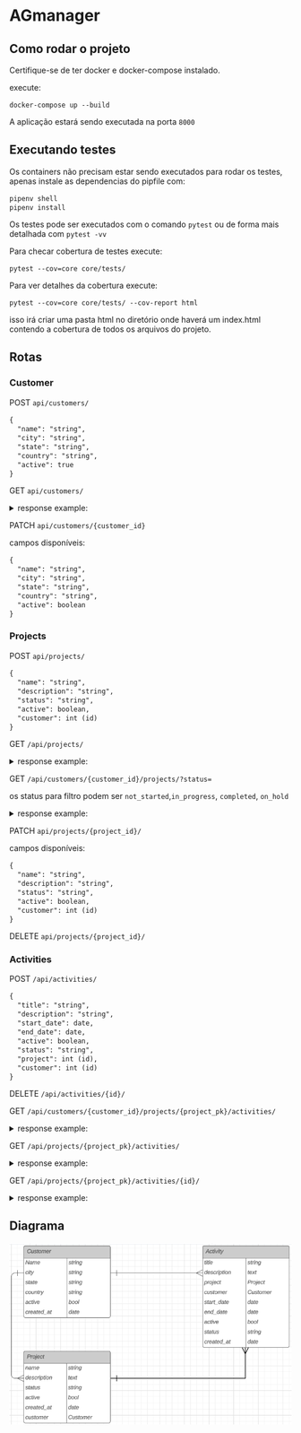 # AGmanager


## Como rodar o projeto
Certifique-se de ter docker e docker-compose instalado.

execute:
```
docker-compose up --build
```
A aplicação estará sendo executada na porta `8000`


## Executando testes

Os containers não precisam estar sendo executados para rodar os testes, apenas instale as dependencias do pipfile com:
```
pipenv shell
pipenv install
```
Os testes pode ser executados com o comando `pytest` ou de forma mais detalhada com `pytest -vv`

Para checar cobertura de testes execute:
```
pytest --cov=core core/tests/
```

Para ver detalhes da cobertura execute:

```
pytest --cov=core core/tests/ --cov-report html
```

isso irá criar uma pasta html no diretório onde haverá um index.html contendo a cobertura de todos os arquivos do projeto.

## Rotas

### Customer

POST `api/customers/`
```
{
  "name": "string",
  "city": "string",
  "state": "string",
  "country": "string",
  "active": true
}
```

GET `api/customers/`

<details>
<summary>response example:</summary>

```
{
	"count": 1,
	"next": null,
	"previous": null,
	"results": [
		{
			"id": 1,
			"name": "atrox",
			"city": "Mould-on-the-Wold",
			"state": "Gloucestershire",
			"country": "England",
			"active": true,
			"created_at": "2024-05-23T01:48:47.086747Z"
		}
	]
}
```
</details>

PATCH `api/customers/{customer_id}`

campos disponíveis:
```
{
  "name": "string",
  "city": "string",
  "state": "string",
  "country": "string",
  "active": boolean
}
```

### Projects

POST `api/projects/`
```
{
  "name": "string",
  "description": "string",
  "status": "string",
  "active": boolean,
  "customer": int (id)
}
```

GET `/api/projects/`


<details>
<summary>response example:</summary>

```
{
  "count": 123,
  "next": "http://api.example.org/accounts/?page=4",
  "previous": "http://api.example.org/accounts/?page=2",
  "results": [
    {
      "id": 0,
      "activities": [
        {
          "id": 0,
          "title": "string",
          "description": "string",
          "start_date": "2024-05-23",
          "end_date": "2024-05-23",
          "active": true,
          "status": "not_started",
          "created_at": "2024-05-23T17:31:02.897Z",
          "project": 0,
          "customer": 0
        }
      ],
      "name": "string",
      "description": "string",
      "status": "not_started",
      "active": true,
      "created_at": "2024-05-23T17:31:02.897Z",
      "customer": 0
    }
  ]
}
```
</details>

GET `/api/customers/{customer_id}/projects/?status=`

os status para filtro podem ser `not_started`,`in_progress`, `completed`, `on_hold`

<details>
<summary>response example:</summary>

```
{
	"count": 1,
	"next": null,
	"previous": null,
	"results": [
		{
			"id": 1,
			"activities": [
				{
					"id": 1,
					"title": "Random activity",
					"description": "random",
					"start_date": "2023-10-10",
					"end_date": null,
					"active": true,
					"status": "not_started",
					"created_at": "2024-05-23T17:41:51.260404Z",
					"project": 1,
					"customer": 1
				}
			],
			"name": "Order of the phoenix",
			"description": "Random description",
			"status": "not_started",
			"active": true,
			"created_at": "2024-05-23T17:36:32.654363Z",
			"customer": 1
		}
	]
}
```
</details>

PATCH `api/projects/{project_id}/`

campos disponíveis:
```
{
  "name": "string",
  "description": "string",
  "status": "string",
  "active": boolean,
  "customer": int (id)
}
```

DELETE `api/projects/{project_id}/`

### Activities

POST `/api/activities/`
```
{
  "title": "string",
  "description": "string",
  "start_date": date,
  "end_date": date,
  "active": boolean,
  "status": "string",
  "project": int (id),
  "customer": int (id)
}
```

DELETE `/api/activities/{id}/`

GET `/api/customers/{customer_id}/projects/{project_pk}/activities/`

<details>
<summary>response example:</summary>

```
{
	"count": 2,
	"next": null,
	"previous": null,
	"results": [
		{
			"id": 1,
			"title": "Random activity 1",
			"description": "random",
			"start_date": "2024-05-21",
			"end_date": null,
			"active": true,
			"status": "not_started",
			"created_at": "2024-05-23T19:24:00.750000Z",
			"project": 1,
			"customer": 1
		},
		{
			"id": 2,
			"title": "Random activity 2",
			"description": "random",
			"start_date": "2024-05-21",
			"end_date": null,
			"active": true,
			"status": "not_started",
			"created_at": "2024-05-23T19:24:04.190000Z",
			"project": 1,
			"customer": 1
		}
	]
}
```
</details>

GET `/api/projects/{project_pk}/activities/`

<details>
<summary>response example:</summary>

```
{
  "count": 123,
  "next": "http://api.example.org/accounts/?page=4",
  "previous": "http://api.example.org/accounts/?page=2",
  "results": [
    {
      "id": 0,
      "title": "string",
      "description": "string",
      "start_date": "2024-05-23",
      "end_date": "2024-05-23",
      "active": true,
      "status": "not_started",
      "created_at": "2024-05-23T18:05:04.603Z",
      "project": 0,
      "customer": 0
    }
  ]
}
```
</details>

GET `/api/projects/{project_pk}/activities/{id}/`

<details>
<summary>response example:</summary>

```
{
  "id": 0,
  "title": "string",
  "description": "string",
  "start_date": "2024-05-23",
  "end_date": "2024-05-23",
  "active": true,
  "status": "not_started",
  "created_at": "2024-05-23T18:05:53.782Z",
  "project": 0,
  "customer": 0
}
```
</details>

## Diagrama

![diagrama](diagram.png)